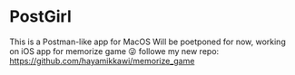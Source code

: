 # PostGirl

This is a Postman-like app for MacOS 
Will be poetponed for now, working on iOS app for memorize game 😜
followe my new repo: https://github.com/hayamikkawi/memorize_game
